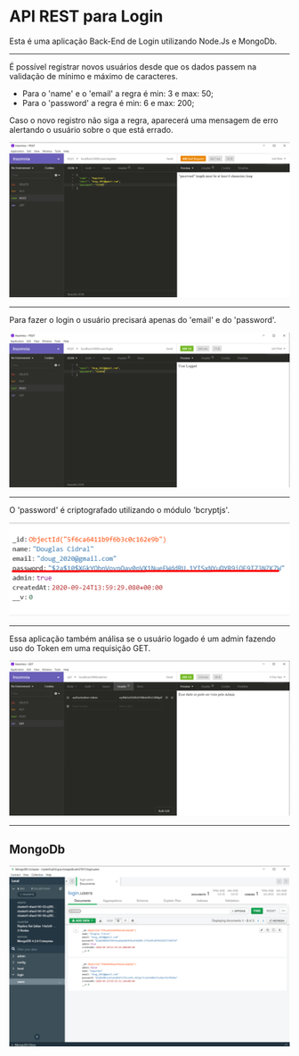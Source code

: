# API REST para Login

Esta é uma aplicação Back-End de Login utilizando Node.Js e MongoDb.

---

É possível registrar novos usuários desde que os dados passem na validação de mínimo e máximo de caracteres.

* Para o 'name' e o 'email' a regra é min: 3 e max: 50;
* Para o 'password' a regra é min: 6 e max: 200;

Caso o novo registro não siga a regra, aparecerá uma mensagem de erro alertando o usuário sobre o que está errado.

![Screenshot](Screenshots/PasswordError.png)

---

Para fazer o login o usuário precisará apenas do 'email' e do 'password'.

![Screenshot](Screenshots/Login.png)

---

O 'password' é criptografado utilizando o módulo 'bcryptjs'.

![Screenshot](Screenshots/Cripto.png)

---

Essa aplicação também análisa se o usuário logado é um admin fazendo uso do Token em uma requisição GET.

![Screenshot](Screenshots/Token.png)

---

## MongoDb

![Screenshot](Screenshots/Mongo.png)

